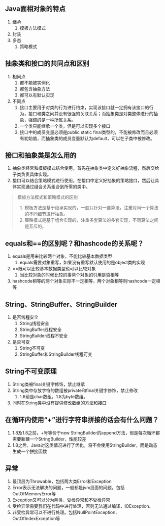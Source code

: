 ## Java面相对象的特点
1. 继承
   1. 模板方法模式
2. 封装
3. 多态
   1. 策略模式
## 抽象类和接口的共同点和区别

1. 相同点
   1. 都不能被实例化
   2. 都包含抽象方法
   3. 都可以有默认实现
2. 不同点
   1. 接口主要用于对类的行为进行约束，实现该接口就一定拥有该接口的行为，接口和类之间并没有很强的关联关系；而抽象类是对类整体进行的抽象，强调的是一种所属关系。
   2. 一个类只能继承一个类，但是可以实现多个接口
   3. 接口中的成员变量必须是public static final类型的，不能被修改而且必须有初始值，而抽象类的成员变量默认为default，可以在子类中被修改。
## 接口和抽象类是怎么用的

1. 抽象类经常和模板模式结合使用，首先在抽象类中定义好抽象流程，然后交给子类负责具体实现。
2. 接口可以结合策略模式进行使用，在接口中定义好抽象的策略接口，然后让具体实现通过组合关系组合到所需的类中。
> 模板方法模式和策略模式的区别
> 1. 模板方法是基于继承实现的，一般只针对一套算法，注重对同一个算法的不同细节进行抽象。
> 2. 策略模式是基于组合实现的，注重多套算法的多套实现，不同算法之间是互斥的。

## equals和==的区别呢？和hashcode的关系呢？

1. equals是用来比较两个对象，不能比较基本数据类型
   1. equals需要对象重写，如果没有重写默认使用的是object类的实现
2. ==既可以比较基本数据类型也可以比较对象
   1. 当比较对象的时候比较的事两个对象的引用是否相等
3. hashcode相等的两个对象实际不一定相等，两个对象相等则hashcode一定相等
## String、StringBuffer、StringBuilder

1. 是否线程安全
   1. String线程安全
   2. StringBuffer线程安全
   3. StringBuilder线程不安全
2. 是否可变
   1. String不可变
   2. StringBuffer和StringBuilder线程可变
## String不可变原理

1. String类被final关键字修饰，禁止继承
2. String类中存放字符的数组被private和final关键字修饰，禁止修改
   1. 1.8前是char数组，1.8为byte数组。
3. 同时在String类中没有提供修改数组的方法和接口
## 在循环内使用“+”进行字符串拼接的话会有什么问题？

1. 1.8及1.8之前，+号等价于new StringBuilder的append方法，但是每次循环都需要新建一个StringBuilder，性能较差
2. 1.8之后，Java对这类情况进行了优化，将不会使用StringBuilder，而是动态生成一个拼接函数
## 异常

1. 最顶层为Throwable，包括两大类Error和Exception
2. Error表示无法解决的问题，一般都是jvm层面的问题，包括OutOfMemoryError等
3. Exception又可以分为两类，受检异常和不受检异常
4. 受检异常需要我们在代码中进行处理，否则无法通过编译，IOException、
5. 非受检异常可以不进行处理。包括NullPointException、OutOfIndexException等
